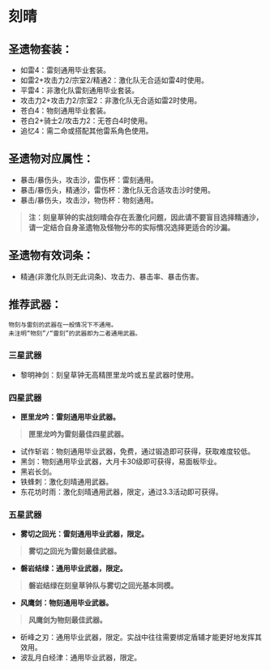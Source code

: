 
# 刻晴

## 圣遗物套装：
- 如雷4：雷刻通用毕业套装。
- 如雷2+攻击力2/宗室2/精通2：激化队无合适如雷4时使用。
- 平雷4：非激化队雷刻通用毕业套装。
- 攻击力2+攻击力2/宗室2：非激化队无合适如雷2时使用。
- 苍白4：物刻通用毕业套装。
- 苍白2+骑士2/攻击力2：无苍白4时使用。
- 追忆4：需二命或搭配其他雷系角色使用。

## 圣遗物对应属性：
- 暴击/暴伤头，攻击沙，雷伤杯：雷刻通用。
- 暴击/暴伤头，精通沙，雷伤杯：激化队无合适攻击沙时使用。
- 暴击/暴伤头，攻击沙，物伤杯：物刻通用。

>**注：刻皇草钟的实战刻晴会存在丢激化问题，因此请不要盲目选择精通沙，请一定结合自身圣遗物及怪物分布的实际情况选择更适合的沙漏。**

## 圣遗物有效词条：
- 精通(非激化队则无此词条)、攻击力、暴击率、暴击伤害。

## 推荐武器：

	物刻与雷刻的武器在一般情况下不通用。
	未注明“物刻”/“雷刻”的武器即为二者通用武器。

### 三星武器
- 黎明神剑：刻皇草钟无高精匣里龙吟或五星武器时使用。

### 四星武器
- **匣里龙吟：雷刻通用毕业武器。**

>**匣里龙吟为雷刻最佳四星武器。**

- 试作斩岩：物刻通用毕业武器，免费，通过锻造即可获得，获取难度较低。
- 黑剑：物刻通用毕业武器，大月卡30级即可获得，易面板毕业。
- 黑岩长剑。
- 铁蜂刺：激化刻晴通用武器。
- 东花坊时雨：激化刻晴通用武器，限定，通过3.3活动即可获得。

### 五星武器
- **雾切之回光：雷刻通用毕业武器，限定。**

>**雾切之回光为雷刻最佳武器。**

- **磐岩结绿：通用毕业武器，限定。**

>**磐岩结绿在刻皇草钟队与雾切之回光基本同模。**

- **风鹰剑：物刻通用毕业武器。**

>**风鹰剑为物刻最佳武器。**

- 斫峰之刃：通用毕业武器，限定。实战中往往需要绑定盾辅才能更好地发挥其效用。
- 波乱月白经津：通用毕业武器，限定。


